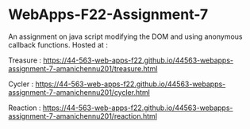 # WebApps-F22-Assignment-7
An assignment on java script modifying the DOM and using anonymous callback functions.
Hosted at :

Treasure :  https://44-563-web-apps-f22.github.io/44563-webapps-assignment-7-amanichennu201/treasure.html

Cycler : https://44-563-web-apps-f22.github.io/44563-webapps-assignment-7-amanichennu201/cycler.html

Reaction : https://44-563-web-apps-f22.github.io/44563-webapps-assignment-7-amanichennu201/reaction.html